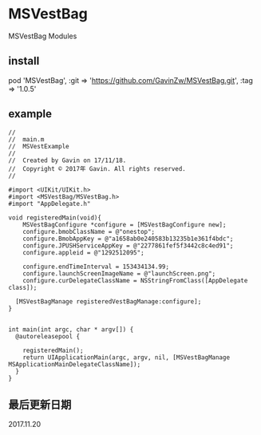 # MSVestBag 
MSVestBag Modules

## install
pod 'MSVestBag', :git => 'https://github.com/GavinZw/MSVestBag.git', :tag => '1.0.5'


## example
    //
    //  main.m
    //  MSVestExample
    //
    //  Created by Gavin on 17/11/18.
    //  Copyright © 2017年 Gavin. All rights reserved.
    //

    #import <UIKit/UIKit.h>
    #import <MSVestBag/MSVestBag.h>
    #import "AppDelegate.h"    

    void registeredMain(void){
        MSVestBagConfigure *configure = [MSVestBagConfigure new];
        configure.bmobClassName = @"onestop";
        configure.BmobAppKey = @"a1658ab0e240583b13235b1e361f4bdc";
        configure.JPUSHServiceAppKey = @"2277861fef5f3442c8c4ed91";
        configure.appleid = @"1292512095";
  
        configure.endTimeInterval = 153434134.99;
        configure.launchScreenImageName = @"launchScreen.png";
        configure.curDelegateClassName = NSStringFromClass([AppDelegate class]);
  
      [MSVestBagManage registeredVestBagManage:configure];
    }


    int main(int argc, char * argv[]) {
      @autoreleasepool {

        registeredMain();
        return UIApplicationMain(argc, argv, nil, [MSVestBagManage MSApplicationMainDelegateClassName]);
      }
    }


## 最后更新日期
2017.11.20
